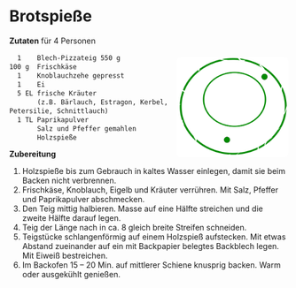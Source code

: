 
Brotspieße
==========

<img align='right' style="margin:5ex 0 1ex 1em;border-radius:8px" width="40%" src="../images/QC-approved.svg">

**Zutaten** für 4 Personen
```
  1    Blech-Pizzateig 550 g
100 g  Frischkäse
  1    Knoblauchzehe gepresst
  1    Ei
  5 EL frische Kräuter
       (z.B. Bärlauch, Estragon, Kerbel, Petersilie, Schnittlauch)
  1 TL Paprikapulver
       Salz und Pfeffer gemahlen
       Holzspieße
```

**Zubereitung**

1. Holzspieße bis zum Gebrauch in kaltes Wasser einlegen, damit sie beim Backen nicht verbrennen.
2. Frischkäse, Knoblauch, Eigelb und Kräuter verrühren. Mit Salz, Pfeffer und Paprikapulver abschmecken.
3. Den Teig mittig halbieren. Masse auf eine Hälfte streichen und die zweite Hälfte darauf legen. 
4. Teig der Länge nach in ca. 8 gleich breite Streifen schneiden.
5. Teigstücke schlangenförmig auf einem Holzspieß aufstecken. Mit etwas Abstand zueinander auf ein mit Backpapier belegtes Backblech legen. Mit Eiweiß bestreichen.
6. Im Backofen 15 – 20 Min. auf mittlerer Schiene knusprig backen. Warm oder ausgekühlt genießen.


